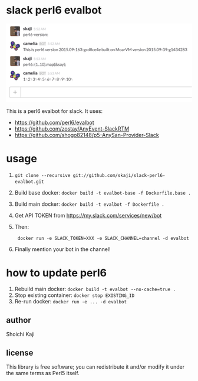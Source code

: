 # slack perl6 evalbot

![](misc/screenshot.png)

This is a perl6 evalbot for slack. It uses:

* https://github.com/perl6/evalbot
* https://github.com/zostay/AnyEvent-SlackRTM
* https://github.com/shogo82148/p5-AnySan-Provider-Slack

# usage

1. `git clone --recursive git://github.com/skaji/slack-perl6-evalbot.git`
2. Build base docker: `docker build -t evalbot-base -f Dockerfile.base .`
3. Build main docker: `docker build -t evalbot -f Dockerfile .`
4. Get API TOKEN from https://my.slack.com/services/new/bot
6. Then:

        docker run -e SLACK_TOKEN=XXX -e SLACK_CHANNEL=channel -d evalbot

7. Finally mention your bot in the channel!

# how to update perl6

1. Rebuild main docker: `docker build -t evalbot --no-cache=true .`
2. Stop existing container: `docker stop EXISTING_ID`
3. Re-run docker: `docker run -e ... -d evalbot`

## author

Shoichi Kaji

## license

This library is free software; you can redistribute it and/or modify it under the same terms as Perl5 itself.
